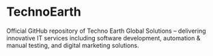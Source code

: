 # TechnoEarth
Official GitHub repository of Techno Earth Global Solutions – delivering innovative IT services including software development, automation &amp; manual testing, and digital marketing solutions.

